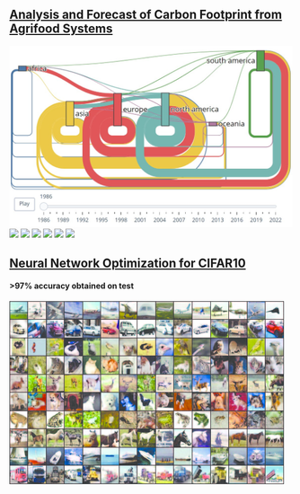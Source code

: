 
## [Analysis and Forecast of Carbon Footprint from Agrifood Systems](/fao_project)
[![fao](images/sankey_cover.jpg?raw=true)](/fao_project)
<img src="https://img.shields.io/badge/Python-white?logo=Python" style="height: 15px; width: auto;">
<img src="https://img.shields.io/badge/pandas-white?logo=pandas&logoColor=150458" style="height: 15px; width: auto;">
<img src="https://img.shields.io/badge/NumPy-white?logo=numpy&logoColor=013243" style="height: 15px; width: auto;">
<img src="https://img.shields.io/badge/GeoPandas-white?logo=GeoPandas" style="height: 15px; width: auto;">
<img src="https://img.shields.io/badge/Plotly-white?logo=plotly&logoColor=636efa" style="height: 15px; width: auto;">
<img src="https://img.shields.io/badge/Scikit_learn-white?logo=scikitlearn&logoColor=F7931E" style="height: 15px; width: auto;">

## [Neural Network Optimization for CIFAR10](/cifar10)
#### >97% accuracy obtained on test
[![cifar](images\cifar10.png?raw=true)](/cifar10)
